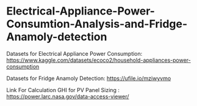 # Electrical-Appliance-Power-Consumtion-Analysis-and-Fridge-Anamoly-detection

Datasets for Electrical Appliance Power Consumption: https://www.kaggle.com/datasets/ecoco2/household-appliances-power-consumption

Datasets for Fridge Anamoly Detection: https://ufile.io/mziwyvmo

Link For Calculation GHI for PV Panel Sizing : https://power.larc.nasa.gov/data-access-viewer/
